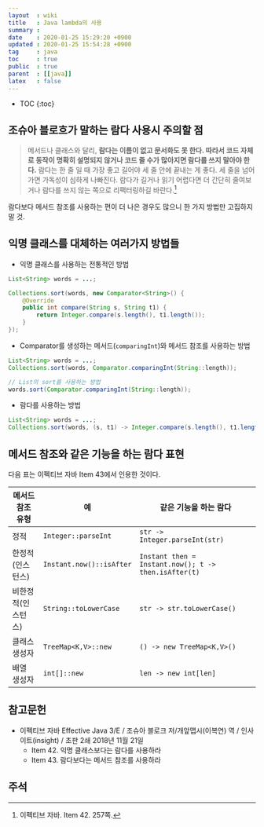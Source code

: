 ```yaml
---
layout  : wiki
title   : Java lambda의 사용
summary : 
date    : 2020-01-25 15:29:20 +0900
updated : 2020-01-25 15:54:28 +0900
tag     : java
toc     : true
public  : true
parent  : [[java]]
latex   : false
---
```

* TOC
{:toc}

## 조슈아 블로흐가 말하는 람다 사용시 주의할 점

> 메서드나 클래스와 달리, **람다는 이름이 없고 문서화도 못 한다. 따라서 코드 자체로 동작이 명확히 설명되지 않거나 코드 줄 수가 많아지면 람다를 쓰지 말아야 한다.** 람다는 한 줄 일 때 가장 좋고 길어야 세 줄 안에 끝내는 게 좋다. 세 줄을 넘어가면 가독성이 심하게 나빠진다. 람다가 길거나 읽기 어렵다면 더 간단히 줄여보거나 람다를 쓰지 않는 쪽으로 리팩터링하길 바란다.[^effective-42-257]

람다보다 메서드 참조를 사용하는 편이 더 나은 경우도 많으니 한 가지 방법만 고집하지 말 것.

## 익명 클래스를 대체하는 여러가지 방법들

* 익명 클래스를 사용하는 전통적인 방법

```java
List<String> words = ...;

Collections.sort(words, new Comparator<String>() {
    @Override
    public int compare(String s, String t1) {
        return Integer.compare(s.length(), t1.length());
    }
});
```

* Comparator를 생성하는 메서드(`comparingInt`)와 메서드 참조를 사용하는 방법

```java
List<String> words = ...;
Collections.sort(words, Comparator.comparingInt(String::length));

// List의 sort를 사용하는 방법
words.sort(Comparator.comparingInt(String::length));
```

* 람다를 사용하는 방법

```java
List<String> words = ...;
Collections.sort(words, (s, t1) -> Integer.compare(s.length(), t1.length()));
```

## 메서드 참조와 같은 기능을 하는 람다 표현

다음 표는 이펙티브 자바 Item 43에서 인용한 것이다.

| 메서드 참조 유형   | 예                       | 같은 기능을 하는 람다                                |
|--------------------|--------------------------|------------------------------------------------------|
| 정적               | `Integer::parseInt`      | `str -> Integer.parseInt(str)`                       |
| 한정적(인스턴스)   | `Instant.now()::isAfter` | `Instant then = Instant.now(); t -> then.isAfter(t)` |
| 비한정적(인스턴스) | `String::toLowerCase`    | `str -> str.toLowerCase()`                           |
| 클래스 생성자      | `TreeMap<K,V>::new`      | `() -> new TreeMap<K,V>()`                           |
| 배열 생성자        | `int[]::new`             | `len -> new int[len]`                                |



## 참고문헌

* 이펙티브 자바 Effective Java 3/E / 조슈아 블로크 저/개앞맵시(이복연) 역 / 인사이트(insight) / 초판 2쇄 2018년 11월 21일
    * Item 42. 익명 클래스보다는 람다를 사용하라
    * Item 43. 람다보다는 메서드 참조를 사용하라

## 주석

[^effective-42-257]: 이펙티브 자바. Item 42. 257쪽.

